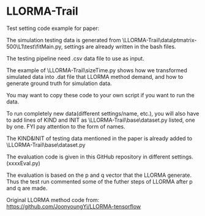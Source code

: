 # LLORMA-Trail
Test setting code example for paper:

The simulation testing data is generated from \LLORMA-Trail\data\ptmatrix-500\L1\test\fitMain.py, settings are already written in the bash files.

The testing pipeline need .csv data file to use as input.

The example of \LLORMA-Trail\sizeTime.py shows how we transformed simulated data into .dat file that LLORMA method demand, and how to generate ground truth for simulation data.

You may want to copy these code to your own script if you want to run the data.

To run completely new data(different settings/name, etc.), you will also have to add lines of KIND and INIT as \LLORMA-Trail\base\dataset.py listed, one by one.
FYI pay attention to the form of names.

The KIND&INIT of testing data mentioned in the paper is already added to \LLORMA-Trail\base\dataset.py

The evaluation code is given in this GitHub repository in different settings.(xxxxEval.py)

The evaluation is based on the p and q vector that the LLORMA generate. Thus the test run commented some of the futher steps of LLORMA after p and q are made.




Original LLORMA method code from: https://github.com/JoonyoungYi/LLORMA-tensorflow

